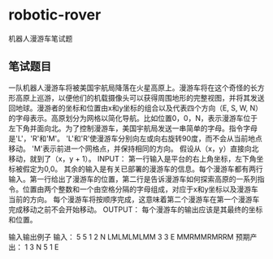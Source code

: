 # robotic-rover
机器人漫游车笔试题

## 笔试题目
一队机器人漫游车将被美国宇航局降落在火星高原上。漫游车将在这个奇怪的长方形高原上巡游，以便他们的机载摄像头可以获得周围地形的完整视图，并将其发送回地球。漫游者的坐标和位置由x和y坐标的组合以及代表四个方向（E, S, W, N）的字母表示。高原划分为网格以简化导航。比如位置0，0，N，表示漫游车位于左下角并面向北。为了控制漫游车，美国宇航局发送一串简单的字母。指令字母是'L'，'R'和'M'。 'L'和'R'使漫游车分别向左或向右旋转90度，而不会从当前地点移动。 'M'表示前进一个网格点，并保持相同的方向。
假设从（x，y）直接向北移动，就到了（x，y + 1）。
INPUT：
第一行输入是平台的右上角坐标，左下角坐标被假定为0,0。
其余的输入是有关已部署的漫游车的信息。每个漫游车都有两行输入。第一行给出了漫游车的位置，第二行是告诉漫游车如何探索高原的一系列指令。位置由两个整数和一个由空格分隔的字母组成，对应于x和y坐标以及漫游车当前的方向。
每个漫游车将按顺序完成，这意味着第二个漫游车在第一个漫游车完成移动之前不会开始移动。
OUTPUT：
每个漫游车的输出应该是其最终的坐标和位置。


输入输出例子
输入：
5 5
1 2 N
LMLMLMLMM
3 3 E
MMRMMRMRRM
预期产出：
1 3 N
5 1 E
